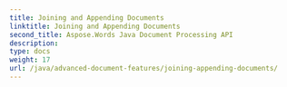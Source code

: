 ```yaml
---
title: Joining and Appending Documents
linktitle: Joining and Appending Documents
second_title: Aspose.Words Java Document Processing API
description: 
type: docs
weight: 17
url: /java/advanced-document-features/joining-appending-documents/
---
```


